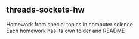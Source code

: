 ## threads-sockets-hw  
Homework from special topics in computer science  
Each homework has its own folder and README
